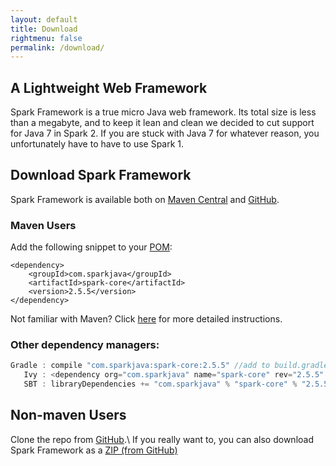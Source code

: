 ```yaml
---
layout: default
title: Download
rightmenu: false
permalink: /download/
---
```


## A Lightweight Web Framework
Spark Framework is a true micro Java web framework. Its total size is less than a megabyte, and to keep it lean and clean we decided to cut support for Java 7 in Spark 2. If you are stuck with Java 7 for whatever reason, you unfortunately have to have to use Spark 1.

## Download Spark Framework
Spark Framework is available both on [Maven Central](http://search.maven.org/#search%7Cga%7C1%7Ca%3A%22spark-core%22) and [GitHub](https://github.com/perwendel/spark).

### Maven Users
Add the following snippet to your [POM](http://maven.apache.org/pom.html):

~~~markup
<dependency>
    <groupId>com.sparkjava</groupId>
    <artifactId>spark-core</artifactId>
    <version>2.5.5</version>
</dependency>
~~~

Not familiar with Maven? Click [here](/tutorials/maven-setup) for more detailed instructions.

### Other dependency managers:
~~~java
Gradle : compile "com.sparkjava:spark-core:2.5.5" //add to build.gradle
   Ivy : <dependency org="com.sparkjava" name="spark-core" rev="2.5.5" conf="build" /> //ivy.xml
   SBT : libraryDependencies += "com.sparkjava" % "spark-core" % "2.5.5" //build.sbt
~~~

## Non-maven Users
Clone the repo from [GitHub](https://github.com/perwendel/spark).\\
If you really want to, you can also download Spark Framework as a [ZIP (from GitHub)](https://github.com/perwendel/spark/archive/master.zip)